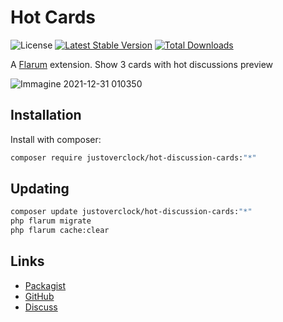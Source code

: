 # Hot Cards

![License](https://img.shields.io/badge/license-MIT-blue.svg) [![Latest Stable Version](https://img.shields.io/packagist/v/justoverclock/hot-discussion-cards.svg)](https://packagist.org/packages/justoverclock/hot-discussion-cards) [![Total Downloads](https://img.shields.io/packagist/dt/justoverclock/hot-discussion-cards.svg)](https://packagist.org/packages/justoverclock/hot-discussion-cards)

A [Flarum](http://flarum.org) extension. Show 3 cards with hot discussions preview

![Immagine 2021-12-31 010350](https://user-images.githubusercontent.com/79002016/147795411-e34ad1db-709b-452f-bf57-1d65dc085ebd.png)


## Installation

Install with composer:

```sh
composer require justoverclock/hot-discussion-cards:"*"
```

## Updating

```sh
composer update justoverclock/hot-discussion-cards:"*"
php flarum migrate
php flarum cache:clear
```

## Links

- [Packagist](https://packagist.org/packages/justoverclock/hot-discussion-cards)
- [GitHub](https://github.com/justoverclock/hot-discussion-cards)
- [Discuss](https://discuss.flarum.org/d/PUT_DISCUSS_SLUG_HERE)
